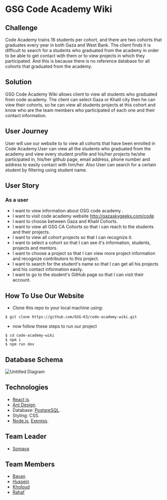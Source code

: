 # GSG Code Academy Wiki

## Challenge

Code Academy trains 16 students per cohort, and there are two cohorts that graduates every year in both Gaza and West Bank. The client finds it is difficult to search for a students who graduated from the academy in order to be able to get contact with them or to view projects in which they participated. And this is because there is no reference database for all cohorts that graduated from the academy.

## Solution 

GSG Code Academy Wiki allows client to view all students who graduated from code academy. The client can select Gaza or Khalil city then he can view their cohorts, so he can view all students projects at this cohort and know who are the team members who participated of each one and their contact information.

## User Journey

User will use our website to to view all cohorts that have been enrolled in Code Academy.User can view all the students who graduated from the academy and view every student profile and his/her projects he/she participated in, his/her github page, email address, phone number and address to easily contact with him/her. Also User can search for a certain student by filtering using student name.

## User Story

### As a user

- I want to view information about GSG code academy .
- I want to visit code academy website http://gazaskygeeks.com/code
- I want to choose between Gaza and Khalil Cohorts.
- I want to view all GSG CA Cohorts so that i can reach to the students and their projects.
- I want to view all cohort projects so that I can recognize it.
- I want to select a cohort so that I can see it's information, students, projects and mentors.
- I want to choose a project so that I can view more project information and recognize contributors to this project.
- I want to search for the student's name so that I can get all his projects and his contact information easily.
- I want to go to the student's GitHub page so that I can visit their account.

## How To Use Our Website
- Clone this repo to your local machine using:
```shell
$ git clone https://github.com/GSG-K3/code-academy-wiki.git
```

- now follow these steps to run our project
```shell
$ cd code-academy-wiki
$ npm i
$ npm run dev
```

## Database Schema
![Untitled Diagram](https://user-images.githubusercontent.com/57197216/79913442-44727280-842c-11ea-94c1-cebac7562d97.png)

## Technologies 

* [React js](https://reactjs.org/).
* [Ant Design](https://ant.design/).
* Database: [PostgreSQL](https://www.postgresql.org/).
* Styling: CSS.
* [Node.js](https://nodejs.org/en/), [Express](https://expressjs.com/).

## Team Leader
 - [Somaya](https://github.com/someyaaltous)


## Team Members

 - [Bayan](https://github.com/bayan-404)
 - [Hussein](https://github.com/Hussein-shahatet97)
 - [Kholoud](https://github.com/kholoudfann)
 - [Rahaf](https://github.com/rahaf-96)

